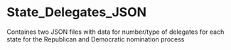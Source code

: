# State_Delegates_JSON
Containes two JSON files with data for number/type of delegates for each state for the Republican and Democratic nomination process
